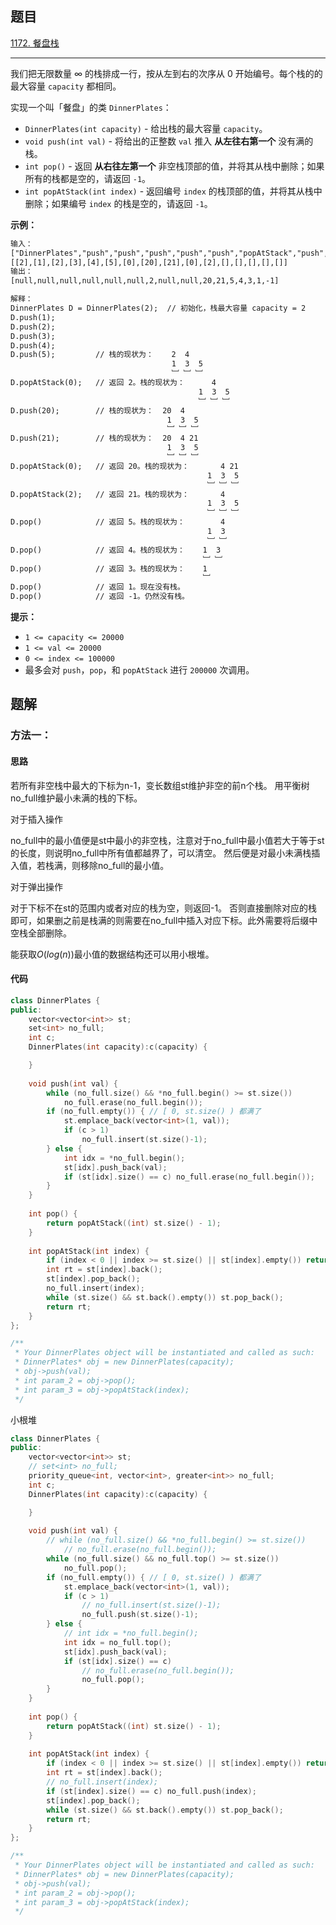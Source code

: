 ## 题目

[1172. 餐盘栈](https://leetcode.cn/problems/dinner-plate-stacks/)

---

我们把无限数量 ∞ 的栈排成一行，按从左到右的次序从 0 开始编号。每个栈的的最大容量 `capacity` 都相同。

实现一个叫「餐盘」的类 `DinnerPlates`：

-   `DinnerPlates(int capacity)` - 给出栈的最大容量 `capacity`。
-   `void push(int val)` - 将给出的正整数 `val` 推入 **从左往右第一个** 没有满的栈。
-   `int pop()` - 返回 **从右往左第一个** 非空栈顶部的值，并将其从栈中删除；如果所有的栈都是空的，请返回 `-1`。
-   `int popAtStack(int index)` - 返回编号 `index` 的栈顶部的值，并将其从栈中删除；如果编号 `index` 的栈是空的，请返回 `-1`。

  

**示例：**

```txt
输入： 
["DinnerPlates","push","push","push","push","push","popAtStack","push","push","popAtStack","popAtStack","pop","pop","pop","pop","pop"]
[[2],[1],[2],[3],[4],[5],[0],[20],[21],[0],[2],[],[],[],[],[]]
输出：
[null,null,null,null,null,null,2,null,null,20,21,5,4,3,1,-1]

解释：
DinnerPlates D = DinnerPlates(2);  // 初始化，栈最大容量 capacity = 2
D.push(1);
D.push(2);
D.push(3);
D.push(4);
D.push(5);         // 栈的现状为：    2  4
                                    1  3  5
                                    ﹈ ﹈ ﹈
D.popAtStack(0);   // 返回 2。栈的现状为：      4
                                          1  3  5
                                          ﹈ ﹈ ﹈
D.push(20);        // 栈的现状为：  20  4
                                   1  3  5
                                   ﹈ ﹈ ﹈
D.push(21);        // 栈的现状为：  20  4 21
                                   1  3  5
                                   ﹈ ﹈ ﹈
D.popAtStack(0);   // 返回 20。栈的现状为：       4 21
                                            1  3  5
                                            ﹈ ﹈ ﹈
D.popAtStack(2);   // 返回 21。栈的现状为：       4
                                            1  3  5
                                            ﹈ ﹈ ﹈ 
D.pop()            // 返回 5。栈的现状为：        4
                                            1  3 
                                            ﹈ ﹈  
D.pop()            // 返回 4。栈的现状为：    1  3 
                                           ﹈ ﹈   
D.pop()            // 返回 3。栈的现状为：    1 
                                           ﹈   
D.pop()            // 返回 1。现在没有栈。
D.pop()            // 返回 -1。仍然没有栈。
```
  

**提示：**

-   `1 <= capacity <= 20000`
-   `1 <= val <= 20000`
-   `0 <= index <= 100000`
-   最多会对 `push`，`pop`，和 `popAtStack` 进行 `200000` 次调用。

  

## 题解

### 方法一：

#### 思路

若所有非空栈中最大的下标为n-1，变长数组st维护非空的前n个栈。
用平衡树no_full维护最小未满的栈的下标。

对于插入操作

no_full中的最小值便是st中最小的非空栈，注意对于no_full中最小值若大于等于st的长度，则说明no_full中所有值都越界了，可以清空。
然后便是对最小未满栈插入值，若栈满，则移除no_full的最小值。

对于弹出操作

对于下标不在st的范围内或者对应的栈为空，则返回-1。
否则直接删除对应的栈即可，如果删之前是栈满的则需要在no_full中插入对应下标。此外需要将后缀中空栈全部删除。

能获取$O(log(n))$最小值的数据结构还可以用小根堆。

#### 代码

```cpp
class DinnerPlates {
public:
    vector<vector<int>> st;
    set<int> no_full;
    int c;
    DinnerPlates(int capacity):c(capacity) {

    }
    
    void push(int val) {
        while (no_full.size() && *no_full.begin() >= st.size()) 
            no_full.erase(no_full.begin());
        if (no_full.empty()) { // [ 0, st.size() ) 都满了
            st.emplace_back(vector<int>(1, val));
            if (c > 1) 
                no_full.insert(st.size()-1);
        } else {
            int idx = *no_full.begin();
            st[idx].push_back(val);
            if (st[idx].size() == c) no_full.erase(no_full.begin());
        }
    }
    
    int pop() {
        return popAtStack((int) st.size() - 1);
    }
    
    int popAtStack(int index) {
        if (index < 0 || index >= st.size() || st[index].empty()) return -1;
        int rt = st[index].back();
        st[index].pop_back();
        no_full.insert(index);
        while (st.size() && st.back().empty()) st.pop_back();
        return rt;
    }
};

/**
 * Your DinnerPlates object will be instantiated and called as such:
 * DinnerPlates* obj = new DinnerPlates(capacity);
 * obj->push(val);
 * int param_2 = obj->pop();
 * int param_3 = obj->popAtStack(index);
 */
```

小根堆
``` cpp
class DinnerPlates {
public:
    vector<vector<int>> st;
    // set<int> no_full;
    priority_queue<int, vector<int>, greater<int>> no_full;
    int c;
    DinnerPlates(int capacity):c(capacity) {

    }
    
    void push(int val) {
        // while (no_full.size() && *no_full.begin() >= st.size()) 
            // no_full.erase(no_full.begin());
        while (no_full.size() && no_full.top() >= st.size())
            no_full.pop();
        if (no_full.empty()) { // [ 0, st.size() ) 都满了
            st.emplace_back(vector<int>(1, val));
            if (c > 1) 
                // no_full.insert(st.size()-1);
                no_full.push(st.size()-1);
        } else {
            // int idx = *no_full.begin();
            int idx = no_full.top();
            st[idx].push_back(val);
            if (st[idx].size() == c) 
                // no_full.erase(no_full.begin());
                no_full.pop();
        }
    }
    
    int pop() {
        return popAtStack((int) st.size() - 1);
    }
    
    int popAtStack(int index) {
        if (index < 0 || index >= st.size() || st[index].empty()) return -1;
        int rt = st[index].back();
        // no_full.insert(index);
        if (st[index].size() == c) no_full.push(index);
        st[index].pop_back();
        while (st.size() && st.back().empty()) st.pop_back();
        return rt;
    }
};

/**
 * Your DinnerPlates object will be instantiated and called as such:
 * DinnerPlates* obj = new DinnerPlates(capacity);
 * obj->push(val);
 * int param_2 = obj->pop();
 * int param_3 = obj->popAtStack(index);
 */
```